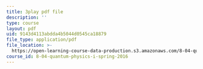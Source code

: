 ```yaml
---
title: 3play pdf file
description: ''
type: course
layout: pdf
uid: 9143d4113abdda4b5044d0545ca18879
file_type: application/pdf
file_location: >-
  https://open-learning-course-data-production.s3.amazonaws.com/8-04-quantum-physics-i-spring-2016/9143d4113abdda4b5044d0545ca18879_lA8-N_ARHTw.pdf
course_id: 8-04-quantum-physics-i-spring-2016
---
```

